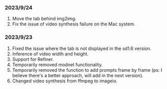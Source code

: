 ### 2023/9/24
1. Move the tab behind img2img.
2. Fix the issue of video synthesis failure on the Mac system.

### 2023/9/23
1. Fixed the issue where the tab is not displayed in the sd1.6 version.
2. Inference of video width and height.
3. Support for Refiner.
4. Temporarily removed modnet functionality.
5. Temporarily removed the function to add prompts frame by frame (ps: I believe there's a better approach, will add in the next version).
6. Changed video synthesis from ffmpeg to imageio.
